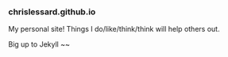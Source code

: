 ### chrislessard.github.io
My personal site! Things I do/like/think/think will help others out. 

Big up to Jekyll ~~
